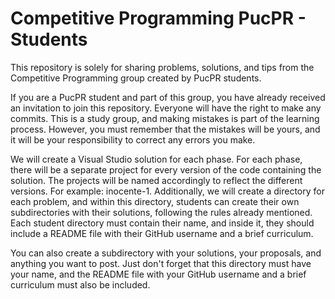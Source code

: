 # Competitive Programming PucPR - Students

This repository is solely for sharing problems, solutions, and tips from the Competitive Programming group created by PucPR students.

If you are a PucPR student and part of this group, you have already received an invitation to join this repository. Everyone will have the right to make any commits. This is a study group, and making mistakes is part of the learning process. However, you must remember that the mistakes will be yours, and it will be your responsibility to correct any errors you make.

We will create a Visual Studio solution for each phase. For each phase, there will be a separate project for every version of the code containing the solution. The projects will be named accordingly to reflect the different versions. For example: inocente-1. Additionally, we will create a directory for each problem, and within this directory, students can create their own subdirectories with their solutions, following the rules already mentioned. Each student directory must contain their name, and inside it, they should include a README file with their GitHub username and a brief curriculum.

You can also create a subdirectory with your solutions, your proposals, and anything you want to post. Just don't forget that this directory must have your name, and the README file with your GitHub username and a brief curriculum must also be included.
